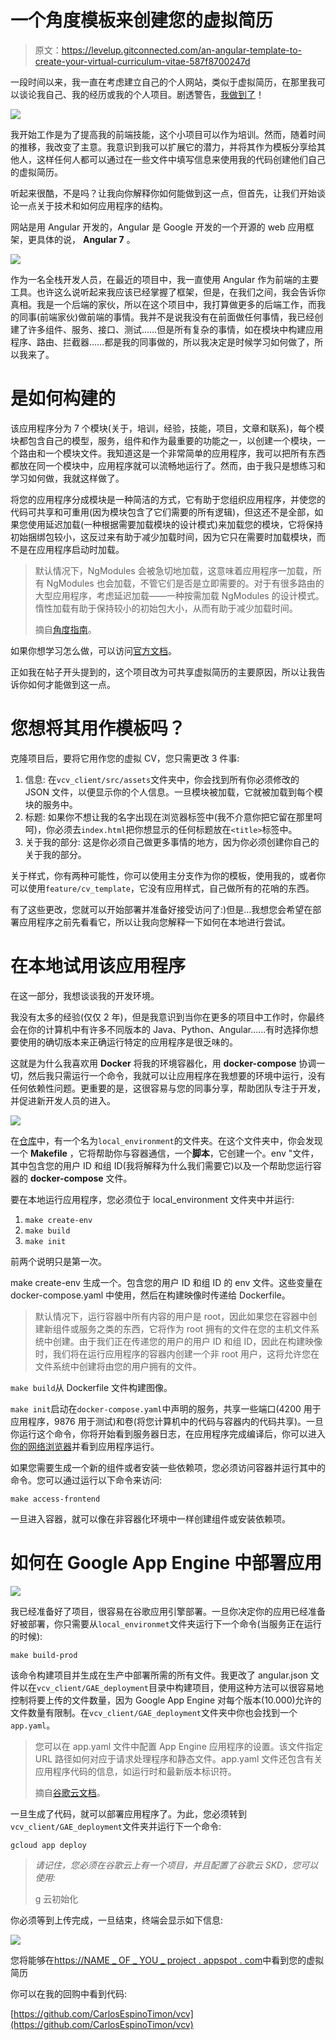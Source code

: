 # 一个角度模板来创建您的虚拟简历

> 原文：<https://levelup.gitconnected.com/an-angular-template-to-create-your-virtual-curriculum-vitae-587f8700247d>

一段时间以来，我一直在考虑建立自己的个人网站，类似于虚拟简历，在那里我可以谈论我自己、我的经历或我的个人项目。剧透警告，[我做到了](https://carlos.espino.codes)！

![](img/06f39a9810871a4dec7e2f4d6c696c3f.png)

我开始工作是为了提高我的前端技能，这个小项目可以作为培训。然而，随着时间的推移，我改变了主意。我意识到我可以扩展它的潜力，并将其作为模板分享给其他人，这样任何人都可以通过在一些文件中填写信息来使用我的代码创建他们自己的虚拟简历。

听起来很酷，不是吗？让我向你解释你如何能做到这一点，但首先，让我们开始谈论一点关于技术和如何应用程序的结构。

网站是用 Angular 开发的，Angular 是 Google 开发的一个开源的 web 应用框架，更具体的说， **Angular 7** 。

![](img/1febf053b50b9aa3d65808ddd6614cf6.png)

作为一名全栈开发人员，在最近的项目中，我一直使用 Angular 作为前端的主要工具。也许这么说听起来我应该已经掌握了框架，但是，在我们之间，我会告诉你真相。我是一个后端的家伙，所以在这个项目中，我打算做更多的后端工作，而我的同事(前端家伙)做前端的事情。我并不是说我没有在前面做任何事情，我已经创建了许多组件、服务、接口、测试……但是所有复杂的事情，如在模块中构建应用程序、路由、拦截器……都是我的同事做的，所以我决定是时候学习如何做了，所以我来了。

# 是如何构建的

该应用程序分为 7 个模块(关于，培训，经验，技能，项目，文章和联系)，每个模块都包含自己的模型，服务，组件和作为最重要的功能之一，以创建一个模块，一个路由和一个模块文件。我知道这是一个非常简单的应用程序，我可以把所有东西都放在同一个模块中，应用程序就可以流畅地运行了。然而，由于我只是想练习和学习如何做，我就这样做了。

将您的应用程序分成模块是一种简洁的方式，它有助于您组织应用程序，并使您的代码可共享和可重用(因为模块包含了它们需要的所有逻辑)，但这还不是全部，如果您使用延迟加载(一种根据需要加载模块的设计模式)来加载您的模块，它将保持初始捆绑包较小，这反过来有助于减少加载时间，因为它只在需要时加载模块，而不是在应用程序启动时加载。

> 默认情况下，NgModules 会被急切地加载，这意味着应用程序一加载，所有 NgModules 也会加载，不管它们是否是立即需要的。对于有很多路由的大型应用程序，考虑延迟加载——一种按需加载 NgModules 的设计模式。惰性加载有助于保持较小的初始包大小，从而有助于减少加载时间。
> 
> 摘自[角度指南](https://angular.io/guide/lazy-loading-ngmodules#lazy-loading-feature-modules)。

如果你想学习怎么做，可以访问[官方文档](https://angular.io/guide/lazy-loading-ngmodules)。

正如我在帖子开头提到的，这个项目改为可共享虚拟简历的主要原因，所以让我告诉你如何才能做到这一点。

# 您想将其用作模板吗？

克隆项目后，要将它用作您的虚拟 CV，您只需更改 3 件事:

1.  信息:
    在`vcv_client/src/assets`文件夹中，你会找到所有你必须修改的 JSON 文件，以便显示你的个人信息。一旦模块被加载，它就被加载到每个模块的服务中。
2.  标题:
    如果你不想让我的名字出现在浏览器标签中(我不介意你把它留在那里呵呵)，你必须去`index.html`把你想显示的任何标题放在`<title>`标签中。
3.  关于我的部分:
    这是你必须自己做更多事情的地方，因为你必须创建你自己的关于我的部分。

关于样式，你有两种可能性，你可以使用主分支作为你的模板，使用我的，或者你可以使用`feature/cv_template`，它没有应用样式，自己做所有的花哨的东西。

有了这些更改，您就可以开始部署并准备好接受访问了:)但是…我想您会希望在部署应用程序之前先看看它，所以让我向您解释一下如何在本地进行尝试。

# 在本地试用该应用程序

在这一部分，我想谈谈我的开发环境。

我没有太多的经验(仅仅 2 年)，但是我意识到当你在更多的项目中工作时，你最终会在你的计算机中有许多不同版本的 Java、Python、Angular……有时选择你想要使用的确切版本来正确运行特定的应用程序是很乏味的。

这就是为什么我喜欢用 **Docker** 将我的环境容器化，用 **docker-compose** 协调一切，然后我只需运行一个命令，我就可以让应用程序在我想要的环境中运行，没有任何依赖性问题。更重要的是，这很容易与您的同事分享，帮助团队专注于开发，并促进新开发人员的进入。

![](img/d09893978ddb47eb6100e4dee13a2d84.png)

在[仓库](https://github.com/CarlosEspinoTimon/vcv)中，有一个名为`local_environment`的文件夹。在这个文件夹中，你会发现一个 **Makefile** ，它将帮助你与容器通信，一个**脚本**，它创建一个。env "文件，其中包含您的用户 ID 和组 ID(我将解释为什么我们需要它)以及一个帮助您运行容器的 **docker-compose** 文件。

要在本地运行应用程序，您必须位于 local_environment 文件夹中并运行:

1.  `make create-env`
2.  `make build`
3.  `make init`

前两个说明只是第一次。

make create-env 生成一个。包含您的用户 ID 和组 ID 的 env 文件。这些变量在 docker-compose.yaml 中使用，然后在构建映像时传递给 Dockerfile。

> 默认情况下，运行容器中所有内容的用户是 root，因此如果您在容器中创建新组件或服务之类的东西，它将作为 root 拥有的文件在您的主机文件系统中创建。由于我们正在传递您的用户的用户 ID 和组 ID，因此在构建映像时，我们将在运行应用程序的容器内创建一个非 root 用户，这将允许您在文件系统中创建将由您的用户拥有的文件。

`make build`从 Dockerfile 文件构建图像。

`make init`启动在`docker-compose.yaml`中声明的服务，共享一些端口(4200 用于应用程序，9876 用于测试)和卷(将您计算机中的代码与容器内的代码共享)。一旦你运行这个命令，你将开始看到服务器日志，在应用程序完成编译后，你可以进入[你的网络浏览器](http://localhost:4200/)并看到应用程序运行。

如果您需要生成一个新的组件或者安装一些依赖项，您必须访问容器并运行其中的命令。您可以通过运行以下命令来访问:

```
make access-frontend
```

一旦进入容器，就可以像在非容器化环境中一样创建组件或安装依赖项。

# 如何在 Google App Engine 中部署应用

![](img/9a5e74703421e55b3fbbbacf9db2853f.png)

我已经准备好了项目，很容易在谷歌应用引擎部署。一旦你决定你的应用已经准备好被部署，你只需要从`local_environmet`文件夹运行下一个命令(当服务正在运行的时候):

```
make build-prod
```

该命令构建项目并生成在生产中部署所需的所有文件。我更改了 angular.json 文件以在`vcv_client/GAE_deployment`目录中构建项目，使用这种方法可以很容易地控制将要上传的文件数量，因为 Google App Engine 对每个版本(10.000)允许的文件数量有限制。在`vcv_client/GAE_deployment`文件夹中你也会找到一个`app.yaml`。

> 您可以在 app.yaml 文件中配置 App Engine 应用程序的设置。该文件指定 URL 路径如何对应于请求处理程序和静态文件。app.yaml 文件还包含有关应用程序代码的信息，如运行时和最新版本标识符。
> 
> 摘自[谷歌云文档](https://cloud.google.com/appengine/docs/standard/python/config/appref)。

一旦生成了代码，就可以部署应用程序了。为此，您必须转到`vcv_client/GAE_deployment`文件夹并运行下一个命令:

```
gcloud app deploy
```

> *请记住，您必须在谷歌云上有一个项目，并且配置了谷歌云 SKD，您可以使用:*
> 
> g 云初始化

你必须等到上传完成，一旦结束，终端会显示如下信息:

![](img/66b556db32d291421130061093f776d0.png)

您将能够在[https://NAME _ OF _ YOU _ project . appspot . com](https://NAME_OF_YOU_PROJECT.appspot.com)中看到您的虚拟简历

你可以在我的回购中看到代码:

[https://github.com/CarlosEspinoTimon/vcv](https://github.com/CarlosEspinoTimon/vcv)
